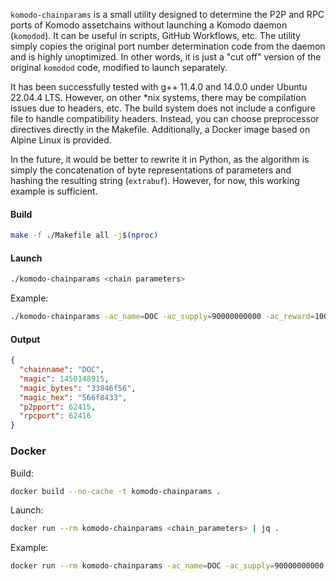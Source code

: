 `komodo-chainparams` is a small utility designed to determine the P2P and RPC ports of Komodo assetchains without launching a Komodo daemon (`komodod`). It can be useful in scripts, GitHub Workflows, etc. The utility simply copies the original port number determination code from the daemon and is highly unoptimized. In other words, it is just a "cut off" version of the original `komodod` code, modified to launch separately.

It has been successfully tested with g++ 11.4.0 and 14.0.0 under Ubuntu 22.04.4 LTS. However, on other *nix systems, there may be compilation issues due to headers, etc. The build system does not include a configure file to handle compatibility headers. Instead, you can choose preprocessor directives directly in the Makefile. Additionally, a Docker image based on Alpine Linux is provided.

In the future, it would be better to rewrite it in Python, as the algorithm is simply the concatenation of byte representations of parameters and hashing the resulting string (`extrabuf`). However, for now, this working example is sufficient.

#### Build

```bash
make -f ./Makefile all -j$(nproc)
```

#### Launch

```bash
./komodo-chainparams <chain parameters>
```
Example:
```bash
./komodo-chainparams -ac_name=DOC -ac_supply=90000000000 -ac_reward=100000000 -ac_cc=3 -ac_staked=10 -addnode=65.21.77.109 -addnode=65.21.51.47 -addnode=209.222.101.247 -addnode=103.195.100.32 | jq .
```

#### Output

```json
{
  "chainname": "DOC",
  "magic": 1450148915,
  "magic_bytes": "33846f56",
  "magic_hex": "566f8433",
  "p2pport": 62415,
  "rpcport": 62416
}
```

### Docker

Build:

```bash
docker build --no-cache -t komodo-chainparams .
```

Launch:

```bash
docker run --rm komodo-chainparams <chain_parameters> | jq .
```
Example:
```bash
docker run --rm komodo-chainparams -ac_name=DOC -ac_supply=90000000000 -ac_reward=100000000 -ac_cc=3 -ac_staked=10 -addnode=65.21.77.109 -addnode=65.21.51.47 -addnode=209.222.101.247 -addnode=103.195.100.32 | jq .
```